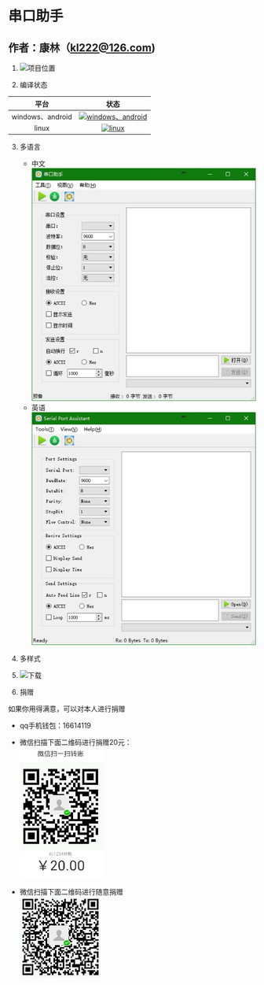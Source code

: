串口助手
=======

作者：康林（kl222@126.com)
--------

1. ![项目位置](https://github.com/KangLin/SerialPortAssistant)

2. 编译状态

|平台|状态|
|:---:|:------:|
|windows、android|[![windows、android](https://ci.appveyor.com/api/projects/status/y77e828ysqc79r9o?svg=true)](https://ci.appveyor.com/project/KangLin/serialportassistant)|
|linux|[![linux](https://travis-ci.org/KangLin/SerialPortAssistant.svg?branch=master)](https://travis-ci.org/KangLin/SerialPortAssistant)|

3. 多语言
    * 中文  
    ![中文](Docs/ui-zh.jpg)
    * 英语  
    ![中文](Docs/ui-en.jpg)

4. 多样式

5. ![下载](https://github.com/KangLin/SerialPortAssistant/releases)

6. 捐赠  

如果你用得满意，可以对本人进行捐赠

* qq手机钱包：16614119
* 微信扫描下面二维码进行捐赠20元：    
![微信收款](Resource/png/weixinpay.png "微信收款")  

* 微信扫描下面二维码进行随意捐赠  
![随意捐赠](Resource/png/weixinpay.jpg "微信收款")
